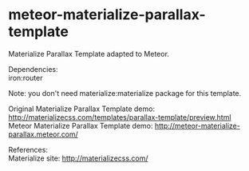 # meteor-materialize-parallax-template
Materialize Parallax Template adapted to Meteor.

Dependencies:<br>
iron:router

Note: you don't need materialize:materialize package for this template.

Original Materialize Parallax Template demo: http://materializecss.com/templates/parallax-template/preview.html <br>
Meteor Materialize Parallax Template demo: http://meteor-materialize-parallax.meteor.com/ <br>


References:<br>
Materialize site: http://materializecss.com/


